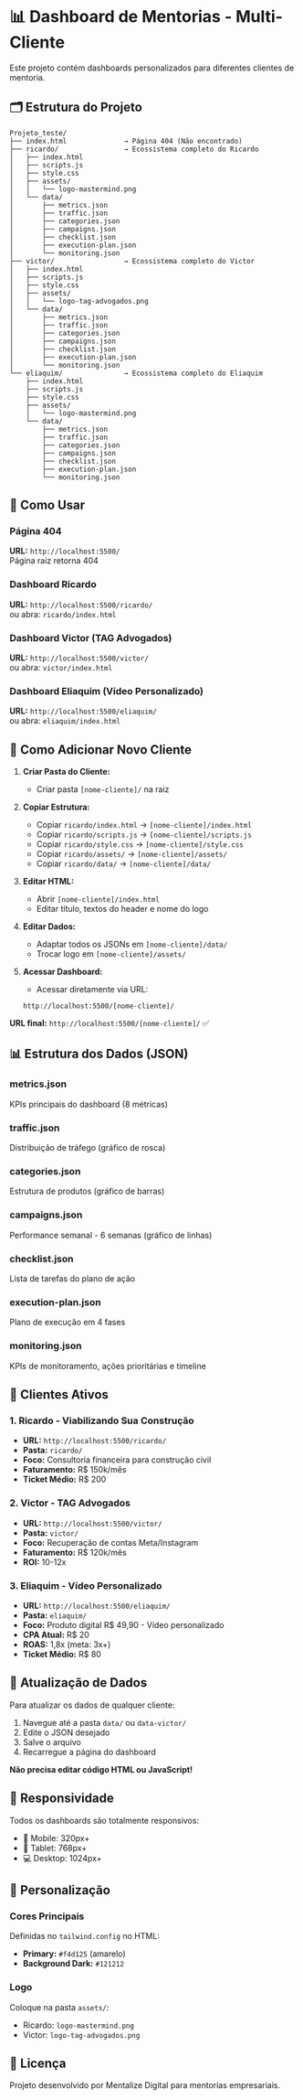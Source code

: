 # 📊 Dashboard de Mentorias - Multi-Cliente

Este projeto contém dashboards personalizados para diferentes clientes de mentoria.

## 🗂️ Estrutura do Projeto

```
Projeto_teste/
├── index.html              → Página 404 (Não encontrado)
├── ricardo/                → Ecossistema completo do Ricardo
│   ├── index.html
│   ├── scripts.js
│   ├── style.css
│   ├── assets/
│   │   └── logo-mastermind.png
│   └── data/
│       ├── metrics.json
│       ├── traffic.json
│       ├── categories.json
│       ├── campaigns.json
│       ├── checklist.json
│       ├── execution-plan.json
│       └── monitoring.json
├── victor/                 → Ecossistema completo do Victor
│   ├── index.html
│   ├── scripts.js
│   ├── style.css
│   ├── assets/
│   │   └── logo-tag-advogados.png
│   └── data/
│       ├── metrics.json
│       ├── traffic.json
│       ├── categories.json
│       ├── campaigns.json
│       ├── checklist.json
│       ├── execution-plan.json
│       └── monitoring.json
└── eliaquim/               → Ecossistema completo do Eliaquim
    ├── index.html
    ├── scripts.js
    ├── style.css
    ├── assets/
    │   └── logo-mastermind.png
    └── data/
        ├── metrics.json
        ├── traffic.json
        ├── categories.json
        ├── campaigns.json
        ├── checklist.json
        ├── execution-plan.json
        └── monitoring.json
```

## 🚀 Como Usar

### Página 404
**URL:** `http://localhost:5500/`  
Página raiz retorna 404

### Dashboard Ricardo
**URL:** `http://localhost:5500/ricardo/`  
ou abra: `ricardo/index.html`

### Dashboard Victor (TAG Advogados)
**URL:** `http://localhost:5500/victor/`  
ou abra: `victor/index.html`

### Dashboard Eliaquim (Vídeo Personalizado)
**URL:** `http://localhost:5500/eliaquim/`  
ou abra: `eliaquim/index.html`

## 📝 Como Adicionar Novo Cliente

1. **Criar Pasta do Cliente:**
   - Criar pasta `[nome-cliente]/` na raiz

2. **Copiar Estrutura:**
   - Copiar `ricardo/index.html` → `[nome-cliente]/index.html`
   - Copiar `ricardo/scripts.js` → `[nome-cliente]/scripts.js`
   - Copiar `ricardo/style.css` → `[nome-cliente]/style.css`
   - Copiar `ricardo/assets/` → `[nome-cliente]/assets/`
   - Copiar `ricardo/data/` → `[nome-cliente]/data/`

3. **Editar HTML:**
   - Abrir `[nome-cliente]/index.html`
   - Editar título, textos do header e nome do logo

4. **Editar Dados:**
   - Adaptar todos os JSONs em `[nome-cliente]/data/`
   - Trocar logo em `[nome-cliente]/assets/`

5. **Acessar Dashboard:**
   - Acessar diretamente via URL:
   ```
   http://localhost:5500/[nome-cliente]/
   ```

**URL final:** `http://localhost:5500/[nome-cliente]/` ✅

## 📊 Estrutura dos Dados (JSON)

### metrics.json
KPIs principais do dashboard (8 métricas)

### traffic.json
Distribuição de tráfego (gráfico de rosca)

### categories.json
Estrutura de produtos (gráfico de barras)

### campaigns.json
Performance semanal - 6 semanas (gráfico de linhas)

### checklist.json
Lista de tarefas do plano de ação

### execution-plan.json
Plano de execução em 4 fases

### monitoring.json
KPIs de monitoramento, ações prioritárias e timeline

## 🎯 Clientes Ativos

### 1. Ricardo - Viabilizando Sua Construção
- **URL:** `http://localhost:5500/ricardo/`
- **Pasta:** `ricardo/`
- **Foco:** Consultoria financeira para construção civil
- **Faturamento:** R$ 150k/mês
- **Ticket Médio:** R$ 200

### 2. Victor - TAG Advogados
- **URL:** `http://localhost:5500/victor/`
- **Pasta:** `victor/`
- **Foco:** Recuperação de contas Meta/Instagram
- **Faturamento:** R$ 120k/mês
- **ROI:** 10-12x

### 3. Eliaquim - Vídeo Personalizado
- **URL:** `http://localhost:5500/eliaquim/`
- **Pasta:** `eliaquim/`
- **Foco:** Produto digital R$ 49,90 - Vídeo personalizado
- **CPA Atual:** R$ 20
- **ROAS:** 1,8x (meta: 3x+)
- **Ticket Médio:** R$ 80

## 🔄 Atualização de Dados

Para atualizar os dados de qualquer cliente:

1. Navegue até a pasta `data/` ou `data-victor/`
2. Edite o JSON desejado
3. Salve o arquivo
4. Recarregue a página do dashboard

**Não precisa editar código HTML ou JavaScript!**

## 📱 Responsividade

Todos os dashboards são totalmente responsivos:
- 📱 Mobile: 320px+
- 📱 Tablet: 768px+
- 💻 Desktop: 1024px+

## 🎨 Personalização

### Cores Principais
Definidas no `tailwind.config` no HTML:
- **Primary:** `#f4d125` (amarelo)
- **Background Dark:** `#121212`

### Logo
Coloque na pasta `assets/`:
- Ricardo: `logo-mastermind.png`
- Victor: `logo-tag-advogados.png`

## 📄 Licença

Projeto desenvolvido por Mentalize Digital para mentorias empresariais.
